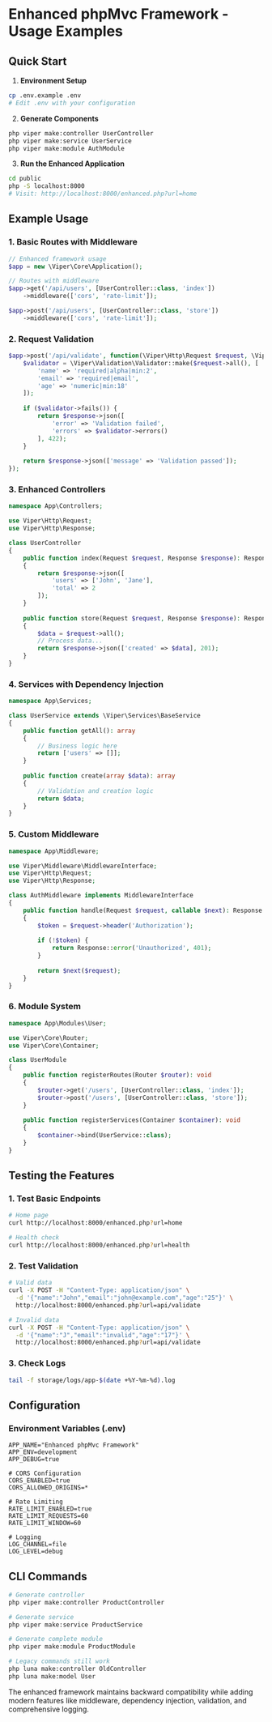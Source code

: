 # Enhanced phpMvc Framework - Usage Examples

## Quick Start

1. **Environment Setup**
```bash
cp .env.example .env
# Edit .env with your configuration
```

2. **Generate Components**
```bash
php viper make:controller UserController
php viper make:service UserService  
php viper make:module AuthModule
```

3. **Run the Enhanced Application**
```bash
cd public
php -S localhost:8000
# Visit: http://localhost:8000/enhanced.php?url=home
```

## Example Usage

### 1. Basic Routes with Middleware
```php
// Enhanced framework usage
$app = new \Viper\Core\Application();

// Routes with middleware
$app->get('/api/users', [UserController::class, 'index'])
    ->middleware(['cors', 'rate-limit']);

$app->post('/api/users', [UserController::class, 'store'])
    ->middleware(['cors', 'rate-limit']);
```

### 2. Request Validation
```php
$app->post('/api/validate', function(\Viper\Http\Request $request, \Viper\Http\Response $response) {
    $validator = \Viper\Validation\Validator::make($request->all(), [
        'name' => 'required|alpha|min:2',
        'email' => 'required|email',
        'age' => 'numeric|min:18'
    ]);
    
    if ($validator->fails()) {
        return $response->json([
            'error' => 'Validation failed',
            'errors' => $validator->errors()
        ], 422);
    }
    
    return $response->json(['message' => 'Validation passed']);
});
```

### 3. Enhanced Controllers
```php
namespace App\Controllers;

use Viper\Http\Request;
use Viper\Http\Response;

class UserController
{
    public function index(Request $request, Response $response): Response
    {
        return $response->json([
            'users' => ['John', 'Jane'],
            'total' => 2
        ]);
    }
    
    public function store(Request $request, Response $response): Response
    {
        $data = $request->all();
        // Process data...
        return $response->json(['created' => $data], 201);
    }
}
```

### 4. Services with Dependency Injection
```php
namespace App\Services;

class UserService extends \Viper\Services\BaseService
{
    public function getAll(): array
    {
        // Business logic here
        return ['users' => []];
    }
    
    public function create(array $data): array
    {
        // Validation and creation logic
        return $data;
    }
}
```

### 5. Custom Middleware
```php
namespace App\Middleware;

use Viper\Middleware\MiddlewareInterface;
use Viper\Http\Request;
use Viper\Http\Response;

class AuthMiddleware implements MiddlewareInterface
{
    public function handle(Request $request, callable $next): Response
    {
        $token = $request->header('Authorization');
        
        if (!$token) {
            return Response::error('Unauthorized', 401);
        }
        
        return $next($request);
    }
}
```

### 6. Module System
```php
namespace App\Modules\User;

use Viper\Core\Router;
use Viper\Core\Container;

class UserModule
{
    public function registerRoutes(Router $router): void
    {
        $router->get('/users', [UserController::class, 'index']);
        $router->post('/users', [UserController::class, 'store']);
    }
    
    public function registerServices(Container $container): void
    {
        $container->bind(UserService::class);
    }
}
```

## Testing the Features

### 1. Test Basic Endpoints
```bash
# Home page
curl http://localhost:8000/enhanced.php?url=home

# Health check
curl http://localhost:8000/enhanced.php?url=health
```

### 2. Test Validation
```bash
# Valid data
curl -X POST -H "Content-Type: application/json" \
  -d '{"name":"John","email":"john@example.com","age":"25"}' \
  http://localhost:8000/enhanced.php?url=api/validate

# Invalid data  
curl -X POST -H "Content-Type: application/json" \
  -d '{"name":"J","email":"invalid","age":"17"}' \
  http://localhost:8000/enhanced.php?url=api/validate
```

### 3. Check Logs
```bash
tail -f storage/logs/app-$(date +%Y-%m-%d).log
```

## Configuration

### Environment Variables (.env)
```env
APP_NAME="Enhanced phpMvc Framework"
APP_ENV=development
APP_DEBUG=true

# CORS Configuration
CORS_ENABLED=true
CORS_ALLOWED_ORIGINS=*

# Rate Limiting
RATE_LIMIT_ENABLED=true
RATE_LIMIT_REQUESTS=60
RATE_LIMIT_WINDOW=60

# Logging
LOG_CHANNEL=file
LOG_LEVEL=debug
```

## CLI Commands

```bash
# Generate controller
php viper make:controller ProductController

# Generate service
php viper make:service ProductService

# Generate complete module
php viper make:module ProductModule

# Legacy commands still work
php luna make:controller OldController
php luna make:model User
```

The enhanced framework maintains backward compatibility while adding modern features like middleware, dependency injection, validation, and comprehensive logging.